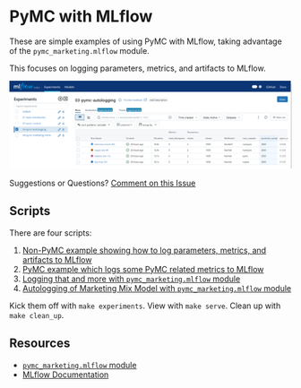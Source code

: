 # PyMC with MLflow

These are simple examples of using PyMC with MLflow, taking advantage of the
`pymc_marketing.mlflow` module.

This focuses on logging parameters, metrics, and artifacts to MLflow.

![Autologging](./images/autolog.png)

Suggestions or Questions? [Comment on this Issue](https://github.com/pymc-labs/pymc-marketing/issues/938)

## Scripts

There are four scripts: 

1. [Non-PyMC example showing how to log parameters, metrics, and artifacts to MLflow](./01-basic-introduction.py)
2. [PyMC example which logs some PyMC related metrics to MLflow](./02-pymc-context.py)
3. [Logging that and more with `pymc_marketing.mlflow` module](./03-pymc-autologging.py)
4. [Autologging of Marketing Mix Model with `pymc_marketing.mlflow` module](./04-pymc-marketing-mmm)

Kick them off with `make experiments`. View with `make serve`. Clean up with `make clean_up`.

## Resources

- [`pymc_marketing.mlflow` module](https://www.pymc-marketing.io/en/latest/api/generated/pymc_marketing.mlflow.html)
- [MLflow Documentation](https://www.mlflow.org/docs/latest/index.html)
